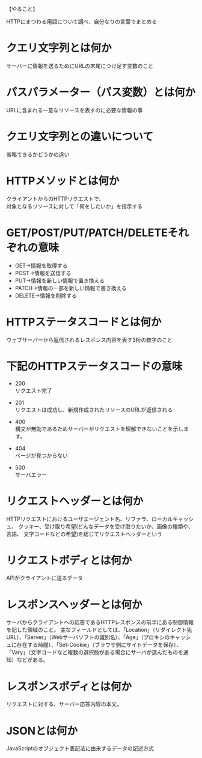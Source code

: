 【やること】

HTTPにまつわる用語について調べ、自分なりの言葉でまとめる  

# クエリ文字列とは何か  
サーバーに情報を送るためにURLの末尾につけ足す変数のこと    


# パスパラメーター（パス変数）とは何か  
URLに含まれる一意なリソースを表すのに必要な情報の事    


# クエリ文字列との違いについて  
省略できるかどうかの違い  


# HTTPメソッドとは何か    
クライアントからのHTTPリクエストで、  
対象となるリソースに対して「何をしたいか」を指示する    


# GET/POST/PUT/PATCH/DELETEそれぞれの意味   
   - GET→情報を取得する  
   - POST→情報を送信する  
   - PUT→情報を新しい情報で置き換える  
   - PATCH→情報の一部を新しい情報で書き換える  
   - DELETE→情報を削除する  


# HTTPステータスコードとは何か  
ウェブサーバーから返信されるレスポンス内容を表す3桁の数字のこと  


# 下記のHTTPステータスコードの意味


- 200  
リクエスト完了  


- 201  
リクエストは成功し、新規作成されたリソースのURLが返信される  


- 400  
構文が無効であるためサーバーがリクエストを理解できないことを示します。


- 404  
ページが見つからない  


- 500  
サーバエラー  


# リクエストヘッダーとは何か 
HTTPリクエストにおけるユーザエージェント名、リファラ、ローカルキャッシュ、
クッキー、受け取り希望(どんなデータを受け取りたいか、画像の種類や、言語、
文字コードなどの希望)を総じてリクエストヘッダーという


# リクエストボディとは何か
APIがクライアントに送るデータ

# レスポンスヘッダーとは何か
サーバからクライアントへの応答であるHTTPレスポンスの前半にある制御情報を記した領域のこと。
主なフィールドとしては、「Location」（リダイレクト先URL）、「Server」（Webサーバソフトの識別名）、「Age」（プロキシのキャッシュに存在する時間）、「Set-Cookie」（ブラウザ側にサイトデータを保存）、「Vary」（文字コードなど複数の選択肢がある場合にサーバが選んだものを通知）などがある。  


# レスポンスボディとは何か  
リクエストに対する、サーバー応答内容の本文。


# JSONとは何か  
JavaScriptのオブジェクト表記法に由来するデータの記述方式  

  
